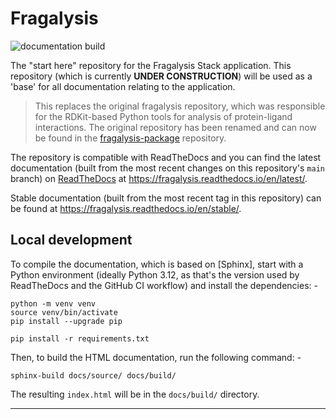 # Fragalysis

![documentation build](https://github.com/xchem/fragalysis/workflows/documentation%20build/badge.svg)

The "start here" repository for the Fragalysis Stack application.
This repository (which is currently **UNDER CONSTRUCTION**) will be used
as a 'base' for all documentation relating to the application.

>   This replaces the original fragalysis repository, which was responsible for the
    RDKit-based Python tools for analysis of protein-ligand interactions.
    The original repository has been renamed and can now be found in the
    [fragalysis-package] repository.

The repository is compatible with ReadTheDocs and you can find the latest documentation
(built from the most recent changes on this repository's `main` branch) on [ReadTheDocs] at
https://fragalysis.readthedocs.io/en/latest/.

Stable documentation (built from the most recent tag in this repository) can be found at
https://fragalysis.readthedocs.io/en/stable/.

## Local development
To compile the documentation, which is based on [Sphinx],
start with a Python environment (ideally Python 3.12, as that's the version used by
ReadTheDocs and the GitHub CI workflow) and install the dependencies: -

    python -m venv venv
    source venv/bin/activate
    pip install --upgrade pip

    pip install -r requirements.txt

Then, to build the HTML documentation, run the following command: -

    sphinx-build docs/source/ docs/build/

The resulting `index.html` will be in the `docs/build/` directory.

---

[fragalysis-package]: https://github.com/xchem/fragalysis-package
[readthedocs]: https://app.readthedocs.org/dashboard/
[spinx]: https://www.sphinx-doc.org/en/master
